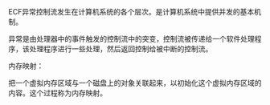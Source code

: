 ECF异常控制流发生在计算机系统的各个层次。是计算机系统中提供并发的基本机制。

异常是由处理器中的事件触发的控制流中的突变，控制流被传递给一个软件处理程序，该处理程序进行一些处理，然后返回控制给被中断的控制流。



内存映射：

把一个虚拟内存区域与一个磁盘上的对象关联起来，以初始化这个虚拟内存区域的内容。这个过程称为内存映射。